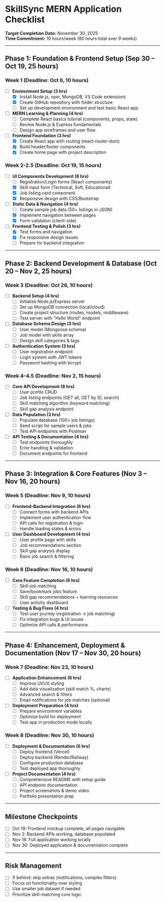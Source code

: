 # SkillSync MERN Application Checklist

**Target Completion Date:** November 30, 2025  
**Time Commitment:** 10 hours/week (90 hours total over 9 weeks)

---

## Phase 1: Foundation & Frontend Setup (Sep 30 – Oct 19, 25 hours)

### Week 1 (Deadline: Oct 6, 10 hours)
- [ ] **Environment Setup (3 hrs)**
  - [X] Install Node.js, npm, MongoDB, VS Code extensions
  - [X] Create GitHub repository with folder structure
  - [ ] Set up development environment and test basic React app
- [ ] **MERN Learning & Planning (4 hrs)**
  - [ ] Complete React basics tutorial (components, props, state)
  - [ ] Review Node.js & Express fundamentals
  - [ ] Design app wireframes and user flow
- [ ] **Frontend Foundation (3 hrs)**
  - [X] Create React app with routing (react-router-dom)
  - [X] Build header/footer components
  - [X] Create home page with project description

### Week 2-2.5 (Deadline: Oct 19, 15 hours)
- [ ] **UI Components Development (8 hrs)**
  - [ ] Registration/Login forms (React components)
  - [X] Skill input form (Technical, Soft, Educational)
  - [X] Job listing card component
  - [X] Responsive design with CSS/Bootstrap
- [ ] **Static Data & Navigation (4 hrs)**
  - [ ] Create sample job data (50+ listings in JSON)
  - [X] Implement navigation between pages
  - [X] Form validation (client-side)
- [ ] **Frontend Testing & Polish (3 hrs)**
  - [X] Test forms and navigation
  - [X] Fix responsive design issues
  - [ ] Prepare for backend integration

---

## Phase 2: Backend Development & Database (Oct 20 – Nov 2, 25 hours)

### Week 3 (Deadline: Oct 26, 10 hours)
- [ ] **Backend Setup (4 hrs)**
  - [ ] Initialize Node.js/Express server
  - [ ] Set up MongoDB connection (local/cloud)
  - [ ] Create project structure (routes, models, middleware)
  - [ ] Test server with "Hello World" endpoint
- [ ] **Database Schema Design (3 hrs)**
  - [ ] User model (Mongoose schema)
  - [ ] Job model with skills array
  - [ ] Design skill categories & tags
- [ ] **Authentication System (3 hrs)**
  - [ ] User registration endpoint
  - [ ] Login system with JWT tokens
  - [ ] Password hashing with bcrypt

### Week 4-4.5 (Deadline: Nov 2, 15 hours)
- [ ] **Core API Development (8 hrs)**
  - [ ] User profile CRUD
  - [ ] Job listing endpoints (GET all, GET by ID, search)
  - [ ] Skill matching algorithm (keyword matching)
  - [ ] Skill gap analysis endpoint
- [ ] **Data Population (3 hrs)**
  - [ ] Populate database (100+ job listings)
  - [ ] Seed script for sample users & jobs
  - [ ] Test API endpoints with Postman
- [ ] **API Testing & Documentation (4 hrs)**
  - [ ] Test endpoints thoroughly
  - [ ] Error handling & validation
  - [ ] Document endpoints for frontend

---

## Phase 3: Integration & Core Features (Nov 3 – Nov 16, 20 hours)

### Week 5 (Deadline: Nov 9, 10 hours)
- [ ] **Frontend-Backend Integration (6 hrs)**
  - [ ] Connect forms with backend APIs
  - [ ] Implement user authentication flow
  - [ ] API calls for registration & login
  - [ ] Handle loading states & errors
- [ ] **User Dashboard Development (4 hrs)**
  - [ ] User profile page with skills
  - [ ] Job recommendations section
  - [ ] Skill gap analysis display
  - [ ] Basic job search & filtering

### Week 6 (Deadline: Nov 16, 10 hours)
- [ ] **Core Feature Completion (6 hrs)**
  - [ ] Skill-job matching
  - [ ] Save/bookmark jobs feature
  - [ ] Skill gap recommendations + learning resources
  - [ ] User activity dashboard
- [ ] **Testing & Bug Fixes (4 hrs)**
  - [ ] Test user journey (registration → job matching)
  - [ ] Fix integration bugs & UI issues
  - [ ] Optimize API calls & performance

---

## Phase 4: Enhancement, Deployment & Documentation (Nov 17 – Nov 30, 20 hours)

### Week 7 (Deadline: Nov 23, 10 hours)
- [ ] **Application Enhancement (6 hrs)**
  - [ ] Improve UI/UX styling
  - [ ] Add data visualization (skill match %, charts)
  - [ ] Advanced search & filters
  - [ ] Email notifications for job matches (optional)
- [ ] **Deployment Preparation (4 hrs)**
  - [ ] Prepare environment variables
  - [ ] Optimize build for deployment
  - [ ] Test app in production mode locally

### Week 8 (Deadline: Nov 30, 10 hours)
- [ ] **Deployment & Documentation (6 hrs)**
  - [ ] Deploy frontend (Vercel)
  - [ ] Deploy backend (Render/Railway)
  - [ ] Configure production database
  - [ ] Test deployed app thoroughly
- [ ] **Project Documentation (4 hrs)**
  - [ ] Comprehensive README with setup guide
  - [ ] API endpoint documentation
  - [ ] Project screenshots & demo video
  - [ ] Portfolio presentation prep

---

## Milestone Checkpoints
- [ ] Oct 19: Frontend mockup complete, all pages navigable
- [ ] Nov 2: Backend APIs working, database populated
- [ ] Nov 16: Full application working locally
- [ ] Nov 30: Deployed application & documentation complete

---

## Risk Management
- [ ] If behind: skip extras (notifications, complex filters)
- [ ] Focus on functionality over styling
- [ ] Use smaller job dataset if needed
- [ ] Prioritize skill-matching core logic
